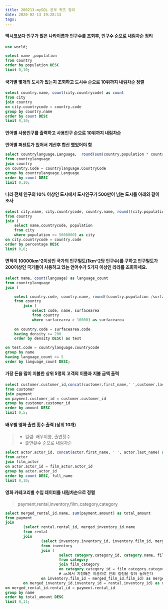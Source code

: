 ```yaml
---
title: 200213-mySQL 공부 퀴즈 정리
date: 2020-02-13 19:28:13
tags:
---
```


	
#### 멕시코보다 인구가 많은 나라이름과 인구수를 조회후, 인구수 순으로 내림차순 정리
```SQL
use world;

select name ,population
from country
order by population DESC
limit 0,10;
```


#### 국가별 몇개의 도시가 있는지 조회하고 도시수 순으로 10위까지 내림차순 정렬

```SQL
select country.name, count(city.countrycode) as count
from city
join country
on city.countrycode = country.code
group by country.name
order by count DESC
limit 0,10;
```
#### 언어별 사용인구를 출력하고 사용인구 순으로 10위까지 내림차순
**언어별 퍼센트가 있어서 계산후 합산 했었어야 함**

```SQL
select countrylanguage.Language,  round(sum(country.population * countrylanguage.Percentage)) as count
from countrylanguage
join country
on country.Code = countrylanguage.CountryCode
group by countrylanguage.Language
order by count DESC
limit 0,10;
```


#### 나라 전체 인구의 10% 이상인 도시에서 도시인구가 500만이 넘는 도시를 아래와 같이 조사 

```SQL
select city.name, city.countrycode, country.name, round((city.population / country.population * 100),2) as percentage
from country
join (
	select name,countrycode, population
	from city
	where population >= 5000000) as city
on city.countrycode = country.code
order by percentage DESC
limit 0,6;
```
#### 면적이 10000km^2이상인 국가의 인구밀도(1km^2당 인구수)를 구하고 인구밀도가 200이상인 국가들이 사용하고 있는 언어수가 5가지 이상인 라라를 조회하세요.

```SQL
select name, count(language) as language_count
from countrylanguage
join (

	select country.code, country.name, round((country.population /surfacearea.SurfaceArea)) as density
	from country
		join (
			select code, name, surfacearea
			from country
			where surfacearea > 10000) as surfacearea
			
	on country.code = surfacearea.code
	having density >= 200
	order by density DESC) as test

on test.code = countrylanguage.countrycode
group by name
having language_count >= 5
order by language_count DESC;
```
#### 가장 돈을 많이 지불한 상위 5명의 고객의 이름과 지불 금액 출력
```SQL
select customer.customer_id,concat(customer.first_name,' ',customer.last_name) as full_name,sum(payment.amount) as amount
from customer
join payment
on payment.customer_id = customer.customer_id
group by customer.customer_id
order by amount DESC
limit 0,5;
```
#### 배우별 영화 출연 횟수 출력 (상위 10개)
> - 컬럼: 배우이름, 출연횟수
> - 출연횟수 순으로 내림차순
```SQL
select actor.actor_id, concat(actor.first_name, ' ', actor.last_name) as full_name, count(concat(actor.first_name, ' ', actor.last_name)) as count
from actor
join film_actor
on actor.actor_id = film_actor.actor_id
group by actor.actor_id
order by count DESC, full_name
limit 0,10;
```
#### 영화 카테고리별 수입 데이터를 내림차순으로 정렬
> payment,rental,inventory,film_category,category
```SQL
select merged_rental_id.name, sum(payment.amount) as total_amount
from payment
join
		(select rental.rental_id, merged_inventory_id.name
		from rental
		join
				(select inventory.inventory_id, inventory.film_id, merged_film_id.name
				from inventory
				join (
						select category.category_id, category.name, film_category.film_id
						from category
						join film_category
						on category.category_id = film_category.category_id) as merged_film_id
						# as에서 지정해준 이름으로 안의 컬럼을 찾아 들어간다
				on inventory.film_id = merged_film_id.film_id) as merged_inventory_id
		on merged_inventory_id.inventory_id = rental.inventory_id) as merged_rental_id
on merged_rental_id.rental_id = payment.rental_id
group by name
order by total_amount DESC
limit 0,11;
```